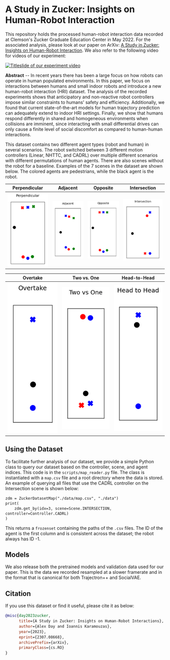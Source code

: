 # A Study in Zucker: Insights on Human-Robot Interaction

This repository holds the processed human-robot interaction data recorded at Clemson's Zucker Graduate Education Center in May 2022. For the associated analysis, please look at our paper on ArXiv: [A Study in Zucker: Insights on Human-Robot Interaction](https://arxiv.org/abs/2307.08668). We also refer to the following video for videos of our experiment:

[![Titleslide of our experiment video](https://img.youtube.com/vi/1eFoAaH3tAI/0.jpg)](https://www.youtube.com/watch?v=1eFoAaH3tAI)


**Abstract** -- In recent years there has been a large focus on how robots can operate in human populated environments. In this paper, we focus on interactions between humans and small indoor robots and introduce a new human-robot interaction (HRI) dataset. The analysis of the recorded experiments shows that anticipatory and non-reactive robot controllers impose similar constraints to humans' safety and efficiency. Additionally, we found that current state-of-the-art models for human trajectory prediction can adequately extend to indoor HRI settings. Finally, we show that humans respond differently in shared and homogeneous environments when collisions are imminent, since interacting with small differential drives can only cause a finite level of social discomfort as compared to human-human interactions. 

This dataset contains two different agent types (robot and human) in several scenarios. The robot switched between 3 different motion controllers (Linear, NHTTC, and CADRL) over multiple different scenarios with different permutations of human agents. There are also scenes without the robot for a baseline. Examples of the 7 scenes in the dataset are shown below. The colored agents are pedestrians, while the black agent is the robot. 

|        Perpendicular           |         Adjacent          |          Opposite         |  Intersection |
| ------------------------------ | ------------------------- | ------------------------- | ------------- |
| ![](figures/perpendicular.gif) | ![](figures/adjacent.gif) | ![](figures/opposite.gif) | ![](figures/intersection.gif)

|         Overtake               |       Two vs. One         |       Head-to-Head          |
| ------------------------------ | ------------------------- | --------------------------- |
| ![](figures/overtake.gif)  | ![](figures/twovsone.gif) | ![](figures/headtohead.gif) |


## Using the Dataset
To facilitate further analysis of our dataset, we provide a simple Python class to query our dataset based on the controller, scene, and agent indices. This code is in the `scripts/map_reader.py` file. The class is instantiated with a `map.csv` file and a root directory where the data is stored. An example of querying all files that use the CADRL controller on the Intersection scene is shown below:

```python3
zdm = ZuckerDatasetMap("./data/map.csv", "./data")
print(
    zdm.get_by(idx=3, scene=Scene.INTERSECTION, controller=Controller.CADRL)
)
```

This returns a `frozenset` containing the paths of the `.csv` files. The ID of the agent is the first column and is consistent across the dataset; the robot always has ID -1.

## Models

We also release both the pretrained models and validation data used for our paper. This is the data we recorded resampled at a slower framerate and in the format that is canonical for both Trajectron++ and SocialVAE.

## Citation
If you use this dataset or find it useful, please cite it as below:
```bibtex
@misc{day2023zucker,
      title={A Study in Zucker: Insights on Human-Robot Interactions}, 
      author={Alex Day and Ioannis Karamouzas},
      year={2023},
      eprint={2307.08668},
      archivePrefix={arXiv},
      primaryClass={cs.RO}
}
```
